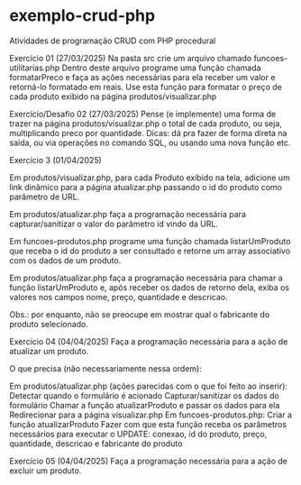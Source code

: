 # exemplo-crud-php
 Atividades de programação CRUD com PHP procedural

Exercício 01 (27/03/2025)
Na pasta src crie um arquivo chamado funcoes-utilitarias.php
Dentro deste arquivo programe uma função chamada formatarPreco e faça as ações necessárias para ela receber um valor e retorná-lo formatado em reais.
Use esta função para formatar o preço de cada produto exibido na página produtos/visualizar.php

Exercício/Desafio 02 (27/03/2025)
Pense (e implemente) uma forma de trazer na página produtos/visualizar.php o total de cada produto, ou seja, multiplicando preco por quantidade.
Dicas: dá pra fazer de forma direta na saída, ou via operações no comando SQL, ou usando uma nova função etc.

Exercício 3 (01/04/2025)

Em produtos/visualizar.php, para cada Produto exibido na tela, adicione um link dinâmico para a página atualizar.php passando o id do produto como parâmetro de URL.

Em produtos/atualizar.php faça a programação necessária para capturar/sanitizar o valor do parâmetro id vindo da URL.

Em funcoes-produtos.php programe uma função chamada listarUmProduto que receba o id do produto a ser consultado e retorne um array associativo com os dados de um produto.

Em produtos/atualizar.php faça a programação necessária para chamar a função listarUmProduto e, após receber os dados de retorno dela, exiba os valores nos campos nome, preço, quantidade e descricao.

Obs.: por enquanto, não se preocupe em mostrar qual o fabricante do produto selecionado.

Exercício 04 (04/04/2025)
Faça a programação necessária para a ação de atualizar um produto.

O que precisa (não necessariamente nessa ordem):

Em produtos/atualizar.php (ações parecidas com o que foi feito ao inserir):
Detectar quando o formulário é acionado
Capturar/sanitizar os dados do formulário
Chamar a função atualizarProduto e passar os dados para ela
Redirecionar para a página visualizar.php
Em funcoes-produtos.php:
Criar a função atualizarProduto
Fazer com que esta função receba os parâmetros necessários para executar o UPDATE: conexao, id do produto, preço, quantidade, descricao e fabricante do produto

Exercício 05 (04/04/2025)
Faça a programação necessária para a ação de excluir um produto.
